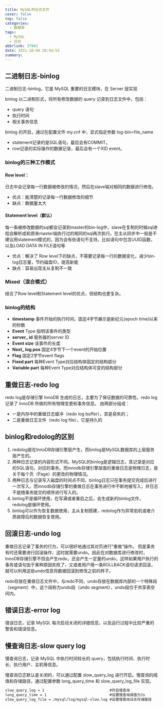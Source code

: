 ```yaml
---
title: MySQL的日志文件
cover: false
top: false
categories:
  - 数据库
tags:
  - MySQL
  - 日志
abbrlink: 37943
date: 2021-10-04 20:44:52
summary:
---
```


## 二进制日志-binlog
二进制日志-binlog，它是 MySQL 重要的日志模块，在 Server 层实现

binlog 以二进制形式，将所有修改数据的 query 记录到日志文件中，包括：
- query 语句
- 执行时间
- 相关事务信息

binlog 的开启，通过在配置文件 my.cnf 中，显式指定参数 log-bin=file_name
- statement记录的是SQL语句，最后会有COMMIT。
- row记录的实际操作的数据记录，最后会有一个XID event。
### binlog的三种工作模式
#### Row level：
日志中会记录每一行数据被修改的情况，然后在slave端对相同的数据进行修改。
- 优点：能清楚的记录每一行数据修改的细节
- 缺点：数据量太大
#### Statement level（默认）
每一条被修改数据的sql都会记录到master的bin-log中，slave在复制的时候sql进程会解析成和原来master端执行过的相同的sql再次执行。在主从同步中一般是不建议用statement模式的，因为会有些语句不支持，比如语句中包含UUID函数，以及LOAD DATA IN FILE语句等
- 优点：解决了 Row level下的缺点，不需要记录每一行的数据变化，减少bin-log日志量，节约磁盘IO，提高新能
- 缺点：容易出现主从复制不一致
### Mixed（混合模式）
结合了Row level和Statement level的优点，但结构也更复杂。
### binlog的结构
- **timestamp** 事件开始的执行时间，固定4字节展示是新纪元(epoch time)以来的秒数
- **Event** Type 指明该事件的类型
- **server_ id** 服务器的server ID
- **Event size** 该事件的长度
- **Next_ log pos** 固定4字节下一个event的开始位置
- **Flag**   固定2字节event flags
- **Fixed part** 每种Event Type对应结构体固定的结构部分
- **Variable part** 每种Event Type对应结构体可变的结构部分

## 重做日志-redo log
redo log是存储引擎 InnoDB 生成的日志，主要为了保证数据的可靠性。redo log 记录了 InnoDB 所做的所有物理变更和事务信息。
由两部分组成：
- 一是内存中的重做日志缓冲（redo log buffer），其是易失的；
- 二是重做日志文件（redo log file），它是持久的


## binlog和redolog的区别

1. redolog是在InnoDB存储引擎层产生，而binlog是MySQL数据库的上层服务层产生的。
2. 两种日志记录的内容形式不同。MySQL的binlog是逻辑日志，其记录是对应的SQL语句，对应的事务。而innodb存储引擎层面的重做日志是物理日志，是关于每个页（Page）的更改的物理情况。
3. 两种日志与记录写入磁盘的时间点不同，binlog日志只在事务提交完成后进行一次写入。而innodb存储引擎的重做日志在事务进行中不断地被写入，并日志不是随事务提交的顺序进行写入的。
4. binlog不是循环使用，在写满或者重启之后，会生成新的binlog文件，redolog是循环使用。
5. binlog可以作为恢复数据使用，主从复制搭建，redolog作为异常宕机或者介质故障后的数据恢复使用。

## 回滚日志-undo log
重做日志记录了事务的行为，可以很好地通过其对页进行“重做”操作。
但是事务有时还需要进行回滚操作，这时就需要undo。因此在对数据库进行修改时，InnoDB存储引擎不但会产生redo，还会产生一定量的undo。这样如果用户执行的事务或语句由于某种原因失败了，又或者用户用一条ROLLBACK语句请求回滚，就可以利用这些undo信息将数据回滚到修改之前的样子。

redo存放在重做日志文件中，与redo不同，undo存放在数据库内部的一个特殊段（segment）中，这个段称为undo段（undo segment），undo段位于共享表空间内。


## 错误日志-error log
错误日志，记录 MySQL 每次启动关闭的详细信息，以及运行过程中比较严重的警告和错误信息。

## 慢查询日志-slow query log
慢查询日志，记录 MySQL 中执行时间较长的 query，包括执行时间、执行时长、执行用户、主机等信息。

慢查询日志默认是关闭的，可以通过配置 slow_query_log 进行开启。慢查询的阈值和存储路径，通过配置参数 long_query_time 和 slow_query_log_file 实现。

```xml
slow_query_log = 1                              #开启慢查询
long_query_time = 1                             #设置慢查询阈值为1s
slow_query_log_file = /mysql/log/mysql-slow.log #设置慢查询日志存储路径
```

